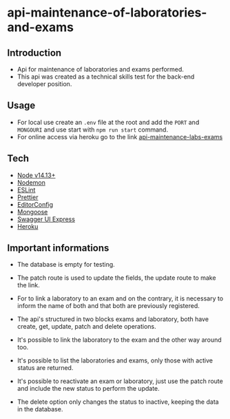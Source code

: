 # api-maintenance-of-laboratories-and-exams


## Introduction
- Api for maintenance of laboratories and exams performed.
- This api was created as a technical skills test for the back-end developer position.

## Usage

 - For local use create an `.env` file at the root and add the `PORT` and `MONGOURI` and use start with `npm run start` command.
 - For online access via heroku go to the link [api-maintenance-labs-exams](https://api-maintenance-lab-exam.herokuapp.com/)

## Tech
- [Node v14.13+](http://nodejs.org/)
- [Nodemon](https://www.npmjs.com/package/nodemon)
- [ESLint](https://www.npmjs.com/package/eslint)
- [Prettier](https://www.npmjs.com/package/prettier)
- [EditorConfig](https://www.npmjs.com/package/editorconfig-tools)
- [Mongoose](https://www.npmjs.com/package/mongoose)
- [Swagger UI Express](https://www.npmjs.com/package/swagger-ui-express)
- [Heroku](https://www.heroku.com/)

## Important informations

- The database is empty for testing.

- The patch route is used to update the fields, the update route to make the link.

- For to link a laboratory to an exam and on the contrary, it is necessary to inform the name of both and that both are previously registered.

- The api's structured in two blocks exams and laboratory, both have create, get, update, patch and delete operations.

- It's possible to link the laboratory to the exam and the other way around too.

- It's possible to list the laboratories and exams, only those with active status are returned.

- It's possible to reactivate an exam or laboratory, just use the patch route and include the new status to perform the update.

- The delete option only changes the status to inactive, keeping the data in the database.
